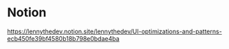# Notion

https://lennythedev.notion.site/lennythedev/UI-optimizations-and-patterns-ecb450fe39bf4580b18b798e0bdae4ba
